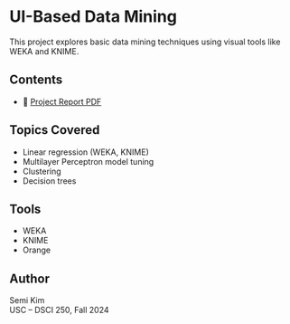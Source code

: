 # UI-Based Data Mining

This project explores basic data mining techniques using visual tools like WEKA and KNIME.

## Contents
- 📄 [Project Report PDF](./ui_data_mining.pdf)

## Topics Covered
- Linear regression (WEKA, KNIME)
- Multilayer Perceptron model tuning
- Clustering
- Decision trees

## Tools
- WEKA
- KNIME
- Orange

## Author
Semi Kim  
USC – DSCI 250, Fall 2024
